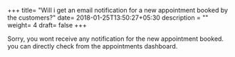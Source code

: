 +++
title= "Will i get an email notification for a new appointment booked by the customers?"
date= 2018-01-25T13:50:27+05:30
description = ""
weight= 4 
draft= false
+++





Sorry, you wont receive any notification for the new appointment booked. you can directly check from the appointments dashboard.